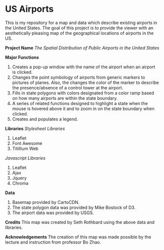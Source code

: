# US Airports
This is my repository for a map and data which describe existing airports in the United States. The goal of this project is to provide the viewer with an aesthetically pleasing map of the geographical locations of airports in the US.

**Project Name**
*The Spatial Distribution of Public Airports in the United States*

**Major Functions**
1. Creates a pop-up window with the name of the airport when an airport is clicked.
2. Changes the point symbology of airports from generic markers to pictures of planes. Also, the changes the color of the marker to describe the presence/absence of a control tower at the airport.
3. Fills in state polygons with colors designated from a color ramp based on how many airports are within the state boundary.
4. A series of related functions designed to highlight a state when the mouse is hovered above it and to zoom in on the state boundary when clicked.
5. Creates and populates a legend.

**Libraries**
*Stylesheet Libraries*
1. Leaflet
2. Font Awesome
3. Titillium Web

*Javascript Libraries*
1. Leaflet
2. Ajax
3. Jquery
4. Chroma

**Data**
1. Basemap provided by CartoCDN.
2. The state polygon data was provided by Mike Bostock of D3.
3. The airport data was provided by USGS.

**Credits**
This map was created by Seth Rothbard using the above data and libraries.

**Acknowledgements**
The creation of this map was made possible by the lecture and instruction from professor Bo Zhao.
